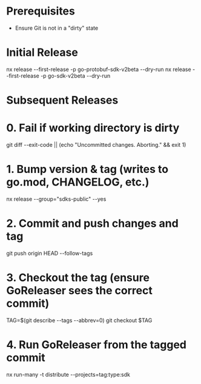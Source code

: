 # Prerequisites
- Ensure Git is not in a "dirty" state

# Initial Release
nx release --first-release -p go-protobuf-sdk-v2beta --dry-run
nx release --first-release -p go-sdk-v2beta --dry-run

# Subsequent Releases


# 0. Fail if working directory is dirty
git diff --exit-code || (echo "Uncommitted changes. Aborting." && exit 1)

# 1. Bump version & tag (writes to go.mod, CHANGELOG, etc.)
nx release --group="sdks-public" --yes

# 2. Commit and push changes and tag
git push origin HEAD --follow-tags

# 3. Checkout the tag (ensure GoReleaser sees the correct commit)
TAG=$(git describe --tags --abbrev=0)
git checkout $TAG

# 4. Run GoReleaser from the tagged commit
nx run-many -t distribute --projects=tag:type:sdk


